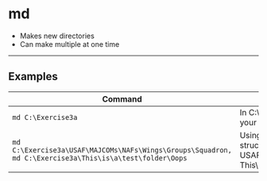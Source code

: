# md

- Makes new directories
- Can make multiple at one time

---

## Examples

| **Command** | **Description** |
|-------------|-----------------|
| `md C:\Exercise3a` | In C:\ Create a folder called Excercise3a, change your working directory to that folder |
| `md C:\Exercise3a\USAF\MAJCOMs\NAFs\Wings\Groups\Squadron, md C:\Exercise3a\This\is\a\test\folder\Oops` | Using 2 commands, create the following folder structure under C:\Exercise3a, USAF\MAJCOMs\NAFs\Wings\Groups\Squadrons, This\is\a\test\folder\Oops |